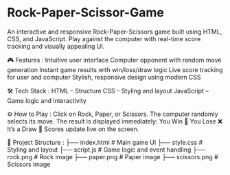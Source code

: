 # Rock-Paper-Scissor-Game
An interactive and responsive Rock-Paper-Scissors game built using HTML, CSS, and JavaScript. Play against the computer with real-time score tracking and visually appealing UI.

🎮 Features :
Intuitive user interface
Computer opponent with random move generation
Instant game results with win/loss/draw logic
Live score tracking for user and computer
Stylish, responsive design using modern CSS

🛠️ Tech Stack :
HTML – Structure
CSS – Styling and layout
JavaScript – Game logic and interactivity

⚙️ How to Play :
Click on Rock, Paper, or Scissors.
The computer randomly selects its move.
The result is displayed immediately:
You Win 🎉
You Lose ❌
It’s a Draw 🤝
Scores update live on the screen.

📂 Project Structure :
├── index.html     # Main game UI
├── style.css      # Styling and layout
├── script.js      # Game logic and event handling
├── rock.png       # Rock image
├── paper.png      # Paper image
├── scissors.png   # Scissors image
